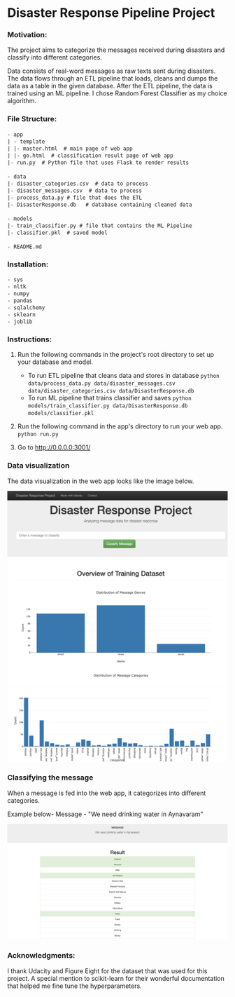 # Disaster Response Pipeline Project

###  Motivation:

The project aims to categorize the messages received during disasters and classify into different categories.

Data consists of real-word messages as raw texts sent during disasters. The data flows through an ETL pipeline that loads, cleans and dumps the data as a table in the given database. After the ETL pipeline, the data is trained using an ML pipeline. I chose Random Forest Classifier as my choice algorithm.


### File Structure:

	- app
	| - template
	| |- master.html  # main page of web app
	| |- go.html  # classification result page of web app
	|- run.py  # Python file that uses Flask to render results

	- data
	|- disaster_categories.csv  # data to process 
	|- disaster_messages.csv  # data to process
	|- process_data.py # file that does the ETL
	|- DisasterResponse.db   # database containing cleaned data

	- models
	|- train_classifier.py # file that contains the ML Pipeline
	|- classifier.pkl  # saved model 

	- README.md


### Installation:
	- sys
	- nltk
	- numpy
	- pandas
	- sqlalchemy
	- sklearn
	- joblib

	
### Instructions:

1. Run the following commands in the project's root directory to set up your database and model.

    - To run ETL pipeline that cleans data and stores in database
        `python data/process_data.py data/disaster_messages.csv data/disaster_categories.csv data/DisasterResponse.db`
    - To run ML pipeline that trains classifier and saves
        `python models/train_classifier.py data/DisasterResponse.db models/classifier.pkl`

2. Run the following command in the app's directory to run your web app.
    `python run.py`

3. Go to http://0.0.0.0:3001/



### Data visualization 

The data visualization in the web app looks like the image below.

![example_pic](pics/web_page_data_visualization_1.png)
![example_pic](pics/web_page_data_visualization_2.png)

### Classifying the message

When a message is fed into the web app, it categorizes into different categories.

Example below- 
Message - "We need drinking water in Aynavaram"

![example_pic](pics/message_classification.png)


### Acknowledgments:
I thank Udacity and Figure Eight for the dataset that was used for this project.
A special mention to scikit-learn for their wonderful documentation that helped me fine tune the hyperparameters.